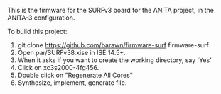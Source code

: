 This is the firmware for the SURFv3 board for the ANITA project, in the
ANITA-3 configuration.

To build this project:

1) git clone https://github.com/barawn/firmware-surf firmware-surf
2) Open par/SURFv38.xise in ISE 14.5+.
3) When it asks if you want to create the working directory, say 'Yes'
4) Click on xc3s2000-4fg456.
5) Double click on "Regenerate All Cores"
6) Synthesize, implement, generate file.

